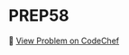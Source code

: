 # PREP58

🔗 [View Problem on CodeChef](https://www.codechef.com/practice/course/linked-lists/LINKLISTF/problems/PREP58)

